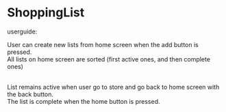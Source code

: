 # ShoppingList
userguide: <br />

User can create new lists from home screen when the add button is pressed. <br />
All lists on home screen are sorted (first active ones, and then complete ones) <br /><br />

List remains active when user go to store and go back to home screen with the back button.<br />
The list is complete when the home button is pressed.
